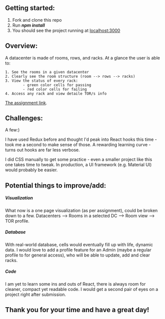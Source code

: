 ## Getting started:

1. Fork and clone this repo
2. Run **_npm install_**
3. You should see the project running at [localhost:3000](http://localhost:3000/?datacenter=USMTT1)

## Overview:

A datacenter is made of rooms, rows, and racks.
At a glance the user is able to:

```
1. See the rooms in a given datacenter
2. Clearly see the room structure (room --> rows --> racks)
3. View the status of every rack:
        - green color cells for passing
        - red color cells for failing
4. Access any rack and view detaile TOR/s info

```

[The assignment link](https://drive.google.com/file/d/1lv0lzHyjXU2MWf12cRtoQ3u_h8WsAYiH/view?usp=sharing).

## Challenges:

A few:)

I have used Redux before and thought I'd peak into React hooks this time - took me a second to make sense of those. A rewarding learning curve - turns out hooks are far less verbose.

I did CSS manually to get some practice - even a smaller project like this one takes time to tweak. In production, a UI framework (e.g. Material UI) would probably be easier.

## Potential things to improve/add:

##### Visualization

What now is a one page visualization (as per assignment), could be broken down to a few. Datacenters --> Rooms in a selected DC --> Room view --> TOR profile.

##### Database

With real-world database, cells would eventually fill up with life, dynamic data. I would love to add a profile feature for an Admin (maybe a regular profile to for general access), who will be able to update, add and clear racks.

##### Code

I am yet to learn some ins and outs of React, there is always room for cleaner, compact yet readable code. I would get a second pair of eyes on a project right after submission.

## Thank you for your time and have a great day!
